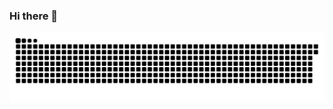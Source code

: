 ### Hi there 👋

![Snake animation](https://github.com/MatheusLSR/MatheusLSR/blob/output/github-contribution-grid-snake.svg)
 
